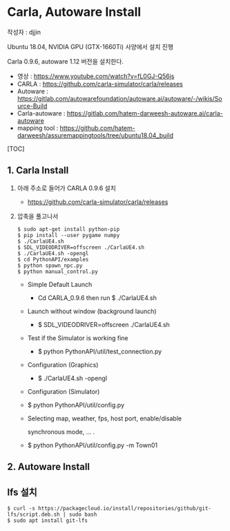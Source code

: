 # Carla, Autoware Install

작성자 : djjin

Ubuntu 18.04, NVIDIA GPU (GTX-1660Ti) 사양에서 설치 진행 

Carla 0.9.6, autoware 1.12 버전을 설치한다.

- 영상 : https://www.youtube.com/watch?v=fL0GJ-Q56js
- CARLA : https://github.com/carla-simulator/carla/releases
- Autoware : https://gitlab.com/autowarefoundation/autoware.ai/autoware/-/wikis/Source-Build
- Carla-autoware : https://gitlab.com/hatem-darweesh-autoware.ai/carla-autoware
- mapping tool : https://github.com/hatem-darweesh/assuremappingtools/tree/ubuntu18.04_build

[TOC]

## 1. Carla Install

1. 아래 주소로 들어가 CARLA 0.9.6 설치

   - https://github.com/carla-simulator/carla/releases

2. 압축을 풀고나서

   ~~~
   $ sudo apt-get install python-pip
   $ pip install --user pygame numpy
   $ ./CarlaUE4.sh
   $ SDL_VIDEODRIVER=offscreen ./CarlaUE4.sh
   $ ./CarlaUE4.sh -opengl
   $ cd PythonAPI/examples
   $ python spawn_npc.py
   $ python manual_control.py
   ~~~

   

   - Simple Default Launch

     -  Cd CARLA_0.9.6 then run $ ./CarlaUE4.sh

   - Launch without window (background launch)

     - $ SDL_VIDEODRIVER=offscreen ./CarlaUE4.sh

   - Test if the Simulator is working fine

     - $ python PythonAPI/util/test_connection.py

   - Configuration (Graphics)

     - $ ./CarlaUE4.sh -opengl

   -  Configuration (Simulator)

     - $ python PythonAPI/util/config.py

     - Selecting map, weather, fps, host port, enable/disable

       synchronous mode, ... .

     - $ python PythonAPI/util/config.py -m Town01

     

## 2. Autoware Install



## lfs 설치

~~~
$ curl -s https://packagecloud.io/install/repositories/github/git-lfs/script.deb.sh | sudo bash
$ sudo apt install git-lfs
~~~


